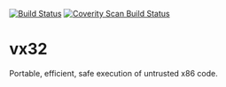 [![Build Status](https://github.com/9fans/vx32/workflows/C/badge.svg)](https://github.com/9fans/vx32/actions/workflows/c.yml)
[![Coverity Scan Build Status](https://scan.coverity.com/projects/9fans-vx32/badge.svg)](https://scan.coverity.com/projects/9fans-vx32)

vx32
====

Portable, efficient, safe execution of untrusted x86 code.
